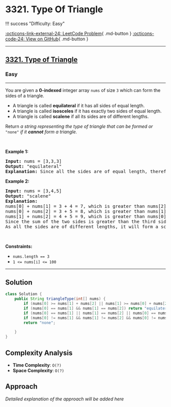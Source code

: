 # 3321. Type Of Triangle

!!! success "Difficulty: Easy"

[:octicons-link-external-24: LeetCode Problem](https://leetcode.com/problems/type-of-triangle/){ .md-button }
[:octicons-code-24: View on GitHub](https://github.com/RAJ8664/Leetcode/tree/master/3321-type-of-triangle){ .md-button }

---

<h2><a href="https://leetcode.com/problems/type-of-triangle">3321. Type of Triangle</a></h2><h3>Easy</h3><hr><p>You are given a <strong>0-indexed</strong> integer array <code>nums</code> of size <code>3</code> which can form the sides of a triangle.</p>

<ul>
	<li>A triangle is called <strong>equilateral</strong> if it has all sides of equal length.</li>
	<li>A triangle is called <strong>isosceles</strong> if it has exactly two sides of equal length.</li>
	<li>A triangle is called <strong>scalene</strong> if all its sides are of different lengths.</li>
</ul>

<p>Return <em>a string representing</em> <em>the type of triangle that can be formed </em><em>or </em><code>&quot;none&quot;</code><em> if it <strong>cannot</strong> form a triangle.</em></p>

<p>&nbsp;</p>
<p><strong class="example">Example 1:</strong></p>

<pre>
<strong>Input:</strong> nums = [3,3,3]
<strong>Output:</strong> &quot;equilateral&quot;
<strong>Explanation:</strong> Since all the sides are of equal length, therefore, it will form an equilateral triangle.
</pre>

<p><strong class="example">Example 2:</strong></p>

<pre>
<strong>Input:</strong> nums = [3,4,5]
<strong>Output:</strong> &quot;scalene&quot;
<strong>Explanation:</strong> 
nums[0] + nums[1] = 3 + 4 = 7, which is greater than nums[2] = 5.
nums[0] + nums[2] = 3 + 5 = 8, which is greater than nums[1] = 4.
nums[1] + nums[2] = 4 + 5 = 9, which is greater than nums[0] = 3. 
Since the sum of the two sides is greater than the third side for all three cases, therefore, it can form a triangle.
As all the sides are of different lengths, it will form a scalene triangle.
</pre>

<p>&nbsp;</p>
<p><strong>Constraints:</strong></p>

<ul>
	<li><code>nums.length == 3</code></li>
	<li><code>1 &lt;= nums[i] &lt;= 100</code></li>
</ul>


---

## Solution

```java
class Solution {
    public String triangleType(int[] nums) {
        if (nums[0] >= nums[1] + nums[2] || nums[1] >= nums[0] + nums[2] || nums[2] >= nums[0] + nums[1]) return "none";
        if (nums[0] == nums[1] && nums[1] == nums[2]) return "equilateral";
        if (nums[0] == nums[1] || nums[1] == nums[2] || nums[0] == nums[2]) return "isosceles";
        if (nums[0] != nums[1] && nums[1] != nums[2] && nums[0] != nums[2]) return "scalene";
        return "none";
        
    }
}
```

## Complexity Analysis

- **Time Complexity**: `O(?)`
- **Space Complexity**: `O(?)`

## Approach

*Detailed explanation of the approach will be added here*

